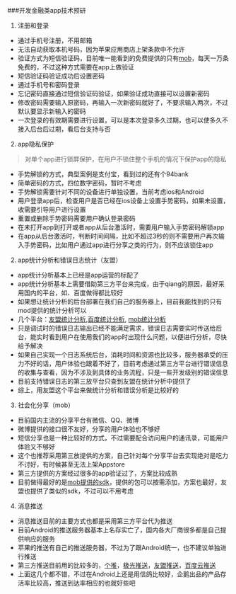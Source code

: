 ###开发金融类app技术预研

1. 注册和登录
  * 通过手机号注册，不用邮箱
  * 无法自动获取本机号码，因为苹果应用商店上架条款中不允许
  * 验证方式为短信验证码，目前唯一能看到的免费提供的只有[mob](http://mob.com/sms)，每天一万条免费的，不过这种方式需要在app上做验证
  * 短信验证码验证成功后设置密码
  * 通过手机号和密码登录
  * 忘记密码直接通过短信验证码验证，如果验证成功直接可以设置新密码
  * 修改密码需要输入原密码，再输入一次新密码就好了，不要求输入两次，不过默认要显示新输入的密码
  * 一次登录的有效期需要进行设置，可以是本次登录多久过期，也可以使多久不接入后台后过期，看后台支持与否
2. app隐私保护
  > 对单个app进行锁屏保护，在用户不锁住整个手机的情况下保护app的隐私
  * 手势解锁的方式，典型案例是支付宝，看到过的还有个94bank
  * 简单密码的方式，四位数字密码，暂时不考虑
  * 手势解锁需要针对不同的设备进行单独设置，当前考虑ios和Android
  * 用户登录app后，检查用户是否已经在ios设备上设置手势密码，如果未设置，收需要引导用户进行设置
  * 重置或删除手势密码需要用户确认登录密码
  * 在未打开app到打开或者app从后台激活时，需要用户输入手势密码解锁app
  * 在app从后台激活时，判断时间间隔，比如不超过3秒的则不需要用户再次输入手势密码，比如用户通过app进行分享之类的行为，则不应该锁住app
2. app统计分析和错误日志统计（友盟）
  * app统计分析基本上已经是app运营的标配了
  * app统计分析基本上需要借助第三方平台来完成，由于qiang的原因，最好采用国内的平台，如、百度做得都比较好
  * 如果想让统计分析的后台部署在我们自己的服务器上，目前我能找到的只有mod提供的统计分析可以
  * 几个平台：[友盟统计分析](http://www.umeng.com/analytics),[百度统计分析](http://tongji.baidu.com/web/welcome/products), [mob统计分析](http://analytics.mob.com/)
  * 只是调试时的错误日志输出已经不能满足需求，错误日志需要实时传送给后台，能实时看到用户在使用我们的app时出现什么问题，以便进行分析，尽快给予解决
  * 如果自己实现一个日志系统后台，消耗时间和资源也比较多，服务器承受的压力不好的话，用户体验也跟着不好了，目前考虑通过第三方平台进行错误信息的收集与查看，因为不涉及到具体的业务流程，只是一些开发级别的错误信息
  * 目前支持错误日志的第三放平台只查到友盟在统计分析中提供了
  * 综上，用友盟这个平台来做统计分析和错误分析是比较好的
3. 社会化分享（mob）
  * 目前国内主流的分享平台有微信、QQ、微博
  * 微博提供的接口很不友好，分享的用户体验也不够好
  * 短信分享也是一种比较好的方式，不过需要配合访问用户的通讯录，可能用户体验又不够好
  * 这个也推荐采用第三放提供的方案，自己针对每个分享平台去实现绝对是吃力不讨好，有时候甚至无法上架Appstore
  * 第三方提供的方案经过很多的app验证过了，方案比较成熟
  * 目前做得最好的是[mob提供的sdk](http://sharesdk.mob.com/)，提供的包可以按需添加，方案也最好，友盟也提供了类似的sdk，不过可以不用考虑
4. 消息推送
  * 消息推送目前的主要方式也都是采用第三方平台代为推送
  * 目前Android的推送服务器基本上名存实亡了，国内各大厂商很多都是自己提供响应的服务
  * 苹果的推送有自己的推送服务器，不过为了跟Android统一，也不建议单独进行推送
  * 第三方推送目前用的比较多的，[个推](http://www.getui.com/)，[极光推送](https://www.jpush.cn/)，[友盟推送](http://www.umeng.com/push)，[百度云推送](http://developer.baidu.com/cloud/push)
  * 上面这几个都不错，不过在Android上还是用信鸽比较好，企鹅出品的产品存活率比较高，推送到达率相应的也就好些吧
